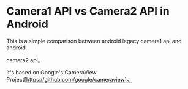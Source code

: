 # Camera1 API vs Camera2 API in Android

This is a simple comparison between android legacy camera1 api and android

camera2 api。

It's based on Google's CameraView Project[https://github.com/google/cameraview]。



